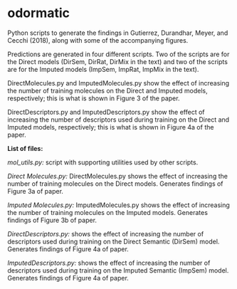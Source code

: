 # odormatic

Python scripts to generate the findings in Gutierrez, Durandhar, Meyer, and Cecchi (2018), along with some of the accompanying figures.

Predictions are generated in four different scripts.  Two of the scripts are for the Direct models (DirSem, DirRat, DirMix in the text) and two of the scripts are for the Imputed models (ImpSem, ImpRat, ImpMix in the text).

DirectMolecules.py and ImputedMolecules.py show the effect of increasing the number of training molecules on the Direct and Imputed models, respectively; this is what is shown in Figure 3 of the paper.

DirectDescriptors.py and ImputedDescriptors.py show the effect of increasing the number of descriptors used during training on the Direct and Imputed models, respectively; this is what is shown in Figure 4a of the paper.


**List of files:**

*mol_utils.py:* script with supporting utilities used by other scripts.

*Direct Molecules.py:* DirectMolecules.py shows the effect of increasing the number of training molecules on the Direct models.  Generates findings of Figure 3a of paper.

*Imputed Molecules.py:* ImputedMolecules.py shows the effect of increasing the number of training molecules on the Imputed models.  Generates findings of Figure 3b of paper.

*DirectDescriptors.py:* shows the effect of increasing the number of descriptors used during training on the Direct Semantic (DirSem) model.   Generates findings of Figure 4a of paper.

*ImputedDescriptors.py:* shows the effect of increasing the number of descriptors used during training on the Imputed Semantic (ImpSem) model.   Generates findings of Figure 4a of paper.
